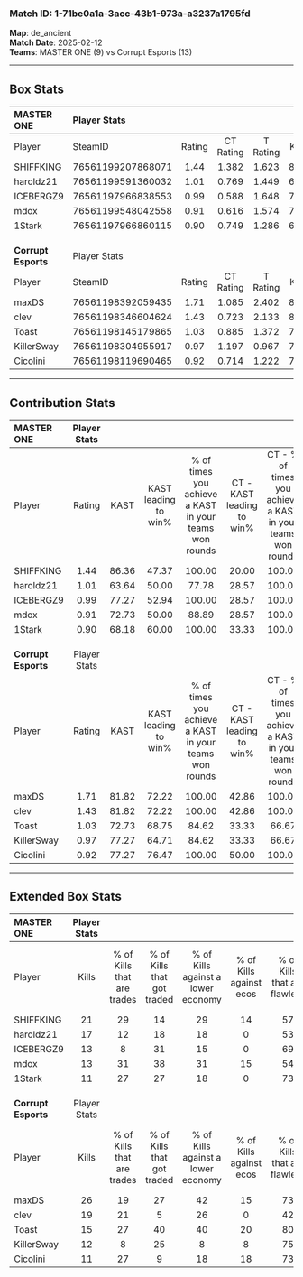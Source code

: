 ### Match ID: 1-71be0a1a-3acc-43b1-973a-a3237a1795fd  
**Map**: de_ancient  
**Match Date**: 2025-02-12  
**Teams**: MASTER ONE (9) vs Corrupt Esports (13)  

---  

## Box Stats  

| **MASTER ONE**      | Player Stats      |        |           |          |       |       |       |         |        |      |     |
| :- | :- | :-: | :-: | :-: | :-: | :-: | :-: | :-: | :-: | :-: | :-: |
| Player              | SteamID           | Rating | CT Rating | T Rating | KAST  |  ADR  | Kills | Assists | Deaths | K/D  | HS% |
| SHIFFKING           | 76561199207868071 |  1.44  |   1.382   |  1.623   | 86.36 | 93.5  |  21   |    8    |   17   | 1.24 | 42  |
| haroldz21           | 76561199591360032 |  1.01  |   0.769   |  1.449   | 63.64 | 58.0  |  17   |    3    |   16   | 1.06 | 41  |
| ICEBERGZ9           | 76561197966838553 |  0.99  |   0.588   |  1.648   | 77.27 | 74.8  |  13   |    6    |   17   | 0.76 | 61  |
| mdox                | 76561199548042558 |  0.91  |   0.616   |  1.574   | 72.73 | 69.1  |  13   |    4    |   18   | 0.72 | 46  |
| 1Stark              | 76561197966860115 |  0.90  |   0.749   |  1.286   | 68.18 | 72.3  |  11   |    8    |   15   | 0.73 | 54  |
|                     |                   |        |           |          |       |       |       |         |        |      |     |
|                     |                   |        |           |          |       |       |       |         |        |      |     |
|                     |                   |        |           |          |       |       |       |         |        |      |     |
| **Corrupt Esports** | Player Stats      |        |           |          |       |       |       |         |        |      |     |
| Player              | SteamID           | Rating | CT Rating | T Rating | KAST  |  ADR  | Kills | Assists | Deaths | K/D  | HS% |
| maxDS               | 76561198392059435 |  1.71  |   1.085   |  2.402   | 81.82 | 119.5 |  26   |    7    |   16   | 1.63 | 73  |
| clev                | 76561198346604624 |  1.43  |   0.723   |  2.133   | 81.82 | 91.6  |  19   |    5    |   12   | 1.58 | 57  |
| Toast               | 76561198145179865 |  1.03  |   0.885   |  1.372   | 72.73 | 68.1  |  15   |    4    |   16   | 0.94 | 66  |
| KillerSway          | 76561198304955917 |  0.97  |   1.197   |  0.967   | 77.27 | 67.1  |  12   |    4    |   15   | 0.80 | 25  |
| Cicolini            | 76561198119690465 |  0.92  |   0.714   |  1.222   | 77.27 | 66.1  |  11   |    8    |   16   | 0.69 | 36  |
---  

## Contribution Stats  

| **MASTER ONE**      | Player Stats |       |                      |                                                        |                           |                                                             |                          |                                                            |
| :- | :-: | :-: | :-: | :-: | :-: | :-: | :-: | :-: |
| Player              |    Rating    | KAST  | KAST leading to win% | % of times you achieve a KAST in your teams won rounds | CT - KAST leading to win% | CT - % of times you achieve a KAST in your teams won rounds | T - KAST leading to win% | T - % of times you achieve a KAST in your teams won rounds |
| SHIFFKING           |     1.44     | 86.36 |        47.37         |                         100.00                         |           20.00           |                           100.00                            |          77.78           |                           100.00                           |
| haroldz21           |     1.01     | 63.64 |        50.00         |                         77.78                          |           28.57           |                           100.00                            |          71.43           |                           71.43                            |
| ICEBERGZ9           |     0.99     | 77.27 |        52.94         |                         100.00                         |           28.57           |                           100.00                            |          70.00           |                           100.00                           |
| mdox                |     0.91     | 72.73 |        50.00         |                         88.89                          |           28.57           |                           100.00                            |          66.67           |                           85.71                            |
| 1Stark              |     0.90     | 68.18 |        60.00         |                         100.00                         |           33.33           |                           100.00                            |          77.78           |                           100.00                           |
|                     |              |       |                      |                                                        |                           |                                                             |                          |                                                            |
|                     |              |       |                      |                                                        |                           |                                                             |                          |                                                            |
|                     |              |       |                      |                                                        |                           |                                                             |                          |                                                            |
| **Corrupt Esports** | Player Stats |       |                      |                                                        |                           |                                                             |                          |                                                            |
| Player              |    Rating    | KAST  | KAST leading to win% | % of times you achieve a KAST in your teams won rounds | CT - KAST leading to win% | CT - % of times you achieve a KAST in your teams won rounds | T - KAST leading to win% | T - % of times you achieve a KAST in your teams won rounds |
| maxDS               |     1.71     | 81.82 |        72.22         |                         100.00                         |           42.86           |                           100.00                            |          90.91           |                           100.00                           |
| clev                |     1.43     | 81.82 |        72.22         |                         100.00                         |           42.86           |                           100.00                            |          90.91           |                           100.00                           |
| Toast               |     1.03     | 72.73 |        68.75         |                         84.62                          |           33.33           |                            66.67                            |          90.00           |                           90.00                            |
| KillerSway          |     0.97     | 77.27 |        64.71         |                         84.62                          |           33.33           |                            66.67                            |          81.82           |                           90.00                            |
| Cicolini            |     0.92     | 77.27 |        76.47         |                         100.00                         |           50.00           |                           100.00                            |          90.91           |                           100.00                           |
---  

## Extended Box Stats  

| **MASTER ONE**      | Player Stats |                            |                            |                                    |                         |                              |                                 |        |                             |                                     |                          |                               |                            |
| :- | :-: | :-: | :-: | :-: | :-: | :-: | :-: | :-: | :-: | :-: | :-: | :-: | :-: |
| Player              |    Kills     | % of Kills that are trades | % of Kills that got traded | % of Kills against a lower economy | % of Kills against ecos | % of Kills that are flawless | % of Kills that are close duels | Deaths | % of Deaths that get traded | % of Deaths against a lower economy | % of Deaths against ecos | % of Deaths that are flawless | % of Deaths that are close |
| SHIFFKING           |      21      |             29             |             14             |                 29                 |           14            |              57              |               19                |   17   |             12              |                 12                  |            0             |              65               |             6              |
| haroldz21           |      17      |             12             |             18             |                 18                 |            0            |              53              |                0                |   16   |             19              |                 13                  |            0             |              94               |             0              |
| ICEBERGZ9           |      13      |             8              |             31             |                 15                 |            0            |              69              |                0                |   17   |             18              |                 12                  |            0             |              59               |             12             |
| mdox                |      13      |             31             |             38             |                 31                 |           15            |              54              |                8                |   18   |             33              |                 11                  |            6             |              56               |             11             |
| 1Stark              |      11      |             27             |             27             |                 18                 |            0            |              73              |                0                |   15   |             27              |                 13                  |            0             |              67               |             0              |
|                     |              |                            |                            |                                    |                         |                              |                                 |        |                             |                                     |                          |                               |                            |
|                     |              |                            |                            |                                    |                         |                              |                                 |        |                             |                                     |                          |                               |                            |
|                     |              |                            |                            |                                    |                         |                              |                                 |        |                             |                                     |                          |                               |                            |
| **Corrupt Esports** | Player Stats |                            |                            |                                    |                         |                              |                                 |        |                             |                                     |                          |                               |                            |
| Player              |    Kills     | % of Kills that are trades | % of Kills that got traded | % of Kills against a lower economy | % of Kills against ecos | % of Kills that are flawless | % of Kills that are close duels | Deaths | % of Deaths that get traded | % of Deaths against a lower economy | % of Deaths against ecos | % of Deaths that are flawless | % of Deaths that are close |
| maxDS               |      26      |             19             |             27             |                 42                 |           15            |              73              |                0                |   16   |             25              |                  6                  |            0             |              56               |             0              |
| clev                |      19      |             21             |             5              |                 26                 |            0            |              42              |               16                |   12   |             25              |                 17                  |            0             |              67               |             0              |
| Toast               |      15      |             27             |             40             |                 40                 |           20            |              80              |                0                |   16   |             25              |                  6                  |            0             |              63               |             13             |
| KillerSway          |      12      |             8              |             25             |                 8                  |            8            |              75              |                0                |   15   |             27              |                 13                  |            7             |              60               |             7              |
| Cicolini            |      11      |             27             |             9              |                 18                 |           18            |              73              |               18                |   16   |             19              |                 13                  |            6             |              63               |             13             |
